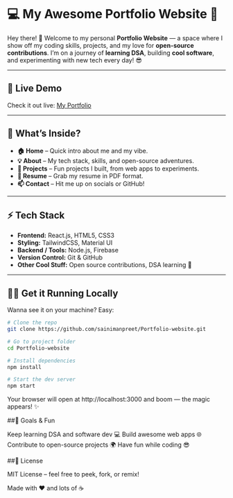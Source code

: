 # 💻 My Awesome Portfolio Website 🚀

Hey there! 👋 Welcome to my personal **Portfolio Website** — a space where I show off my coding skills, projects, and my love for **open-source contributions**. I’m on a journey of **learning DSA**, building **cool software**, and experimenting with new tech every day! 😎

---

## 🔗 Live Demo
Check it out live: [My Portfolio](https://sainimanpreet.github.io/Portfolio-website/)

---

## 🌟 What’s Inside?
- **🏠 Home** – Quick intro about me and my vibe.  
- **💡 About** – My tech stack, skills, and open-source adventures.  
- **🚀 Projects** – Fun projects I built, from web apps to experiments.  
- **📄 Resume** – Grab my resume in PDF format.  
- **📫 Contact** – Hit me up on socials or GitHub!  

---

## ⚡ Tech Stack
- **Frontend:** React.js, HTML5, CSS3  
- **Styling:** TailwindCSS, Material UI  
- **Backend / Tools:** Node.js, Firebase  
- **Version Control:** Git & GitHub  
- **Other Cool Stuff:** Open source contributions, DSA learning 💪  

---

## 🏃‍♂️ Get it Running Locally
Wanna see it on your machine? Easy:

```bash
# Clone the repo
git clone https://github.com/sainimanpreet/Portfolio-website.git

# Go to project folder
cd Portfolio-website

# Install dependencies
npm install

# Start the dev server
npm start
```
Your browser will open at http://localhost:3000 and boom — the magic appears! ✨

##🎯 Goals & Fun

Keep learning DSA and software dev 💻
Build awesome web apps 🌐
Contribute to open-source projects 🌍
Have fun while coding 😎

##📝 License

MIT License – feel free to peek, fork, or remix!

Made with ❤️ and lots of ☕

